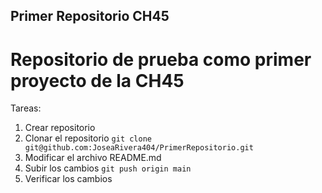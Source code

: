 ## Primer Repositorio CH45
# Repositorio de prueba  como primer proyecto de la CH45

Tareas:
1. Crear repositorio 
2. Clonar el repositorio
` git clone git@github.com:JoseaRivera404/PrimerRepositorio.git `
3. Modificar el archivo README.md
4. Subir los cambios
` git push origin main `
5. Verificar los cambios
